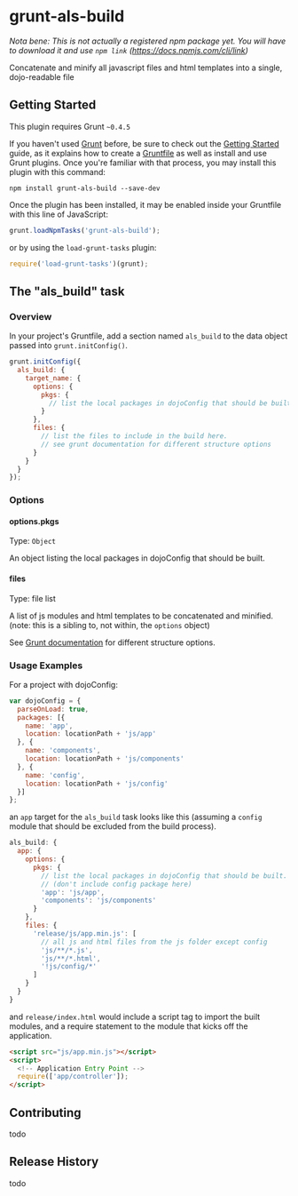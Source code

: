 # grunt-als-build

_Nota bene: This is not actually a registered npm package yet. You will have to download it and use `npm link` (https://docs.npmjs.com/cli/link)_


Concatenate and minify all javascript files and html templates into a single, dojo-readable file

## Getting Started
This plugin requires Grunt `~0.4.5`

If you haven't used [Grunt](http://gruntjs.com/) before, be sure to check out the [Getting Started](http://gruntjs.com/getting-started) guide, as it explains how to create a [Gruntfile](http://gruntjs.com/sample-gruntfile) as well as install and use Grunt plugins. Once you're familiar with that process, you may install this plugin with this command:

```shell
npm install grunt-als-build --save-dev
```

Once the plugin has been installed, it may be enabled inside your Gruntfile with this line of JavaScript:

```js
grunt.loadNpmTasks('grunt-als-build');
```

or by using the `load-grunt-tasks` plugin:

```js
require('load-grunt-tasks')(grunt);
```


## The "als_build" task

### Overview
In your project's Gruntfile, add a section named `als_build` to the data object passed into `grunt.initConfig()`.

```js
grunt.initConfig({
  als_build: {
    target_name: {
  	  options: {
  	    pkgs: {
  	      // list the local packages in dojoConfig that should be built.
  	    }
  	  },
  	  files: {
  	    // list the files to include in the build here.
  	    // see grunt documentation for different structure options
  	  }
    }
  }
});
```

### Options

#### options.pkgs
Type: `Object`

An object listing the local packages in dojoConfig that should be built. 

#### files 
Type: file list

A list of js modules and html templates to be concatenated and minified. (note: this is a sibling to, not within, the `options` object)

See [Grunt documentation](http://gruntjs.com/configuring-tasks#files) for different structure options.

### Usage Examples

For a project with dojoConfig:

```js
var dojoConfig = {
  parseOnLoad: true,
  packages: [{
    name: 'app',
    location: locationPath + 'js/app'
  }, {
    name: 'components',
    location: locationPath + 'js/components'
  }, {
    name: 'config',
    location: locationPath + 'js/config'
  }]
};
```

an `app` target for the `als_build` task looks like this (assuming a `config` module that should be excluded from the build process).

```js
als_build: {
  app: {
    options: {
      pkgs: {
        // list the local packages in dojoConfig that should be built.
        // (don't include config package here)
        'app': 'js/app',
        'components': 'js/components'
      }
    },
    files: {
      'release/js/app.min.js': [
        // all js and html files from the js folder except config
        'js/**/*.js',
        'js/**/*.html',
        '!js/config/*'
      ]
    }
  }
}
```

and `release/index.html` would include a script tag to import the built modules,
and a require statement to the module that kicks off the application.

```html
<script src="js/app.min.js"></script>
<script>
  <!-- Application Entry Point -->
  require(['app/controller']);
</script>
```

## Contributing
todo

## Release History
todo
